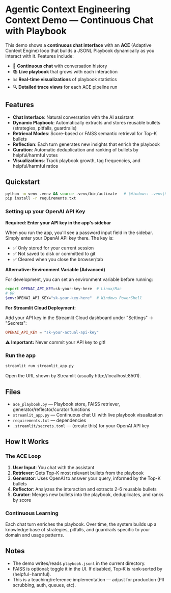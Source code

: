 
# Agentic Context Engineering Context Demo — Continuous Chat with Playbook

This demo shows a **continuous chat interface** with an **ACE** (Adaptive Context Engine) loop that builds a JSONL Playbook dynamically as you interact with it. Features include:
- 💬 **Continuous chat** with conversation history
- 📚 **Live playbook** that grows with each interaction
- 📊 **Real-time visualizations** of playbook statistics
- 🔍 **Detailed trace views** for each ACE pipeline run

## Features
- **Chat Interface**: Natural conversation with the AI assistant
- **Dynamic Playbook**: Automatically extracts and stores reusable bullets (strategies, pitfalls, guardrails)
- **Retrieval Modes**: Score-based or FAISS semantic retrieval for Top-K bullets
- **Reflection**: Each turn generates new insights that enrich the playbook
- **Curation**: Automatic deduplication and ranking of bullets by helpful/harmful votes
- **Visualizations**: Track playbook growth, tag frequencies, and helpful/harmful ratios


## Quickstart

```bash
python -m venv .venv && source .venv/bin/activate   # (Windows: .venv\Scripts\activate)
pip install -r requirements.txt
```

### Setting up your OpenAI API Key

**Required: Enter your API key in the app's sidebar**

When you run the app, you'll see a password input field in the sidebar. Simply enter your OpenAI API key there. The key is:
- ✅ Only stored for your current session
- ✅ Not saved to disk or committed to git
- ✅ Cleared when you close the browser/tab

**Alternative: Environment Variable (Advanced)**

For development, you can set an environment variable before running:
```bash
export OPENAI_API_KEY=sk-your-key-here  # Linux/Mac
# OR
$env:OPENAI_API_KEY="sk-your-key-here"  # Windows PowerShell
```

**For Streamlit Cloud Deployment:**

Add your API key in the Streamlit Cloud dashboard under "Settings" → "Secrets":
```toml
OPENAI_API_KEY = "sk-your-actual-api-key"
```

⚠️ **Important:** Never commit your API key to git!

### Run the app

```bash
streamlit run streamlit_app.py
```

Open the URL shown by Streamlit (usually http://localhost:8501).

## Files
- `ace_playbook.py` — Playbook store, FAISS retriever, generator/reflector/curator functions
- `streamlit_app.py` — Continuous chat UI with live playbook visualization
- `requirements.txt` — dependencies
- `.streamlit/secrets.toml` — (create this) for your OpenAI API key

## How It Works

### The ACE Loop
1. **User Input**: You chat with the assistant
2. **Retriever**: Gets Top-K most relevant bullets from the playbook
3. **Generator**: Uses OpenAI to answer your query, informed by the Top-K bullets
4. **Reflector**: Analyzes the interaction and extracts 2-6 reusable bullets
5. **Curator**: Merges new bullets into the playbook, deduplicates, and ranks by score

### Continuous Learning
Each chat turn enriches the playbook. Over time, the system builds up a knowledge base of strategies, pitfalls, and guardrails specific to your domain and usage patterns.


## Notes
- The demo writes/reads `playbook.jsonl` in the current directory.
- FAISS is optional; toggle it in the UI. If disabled, Top‑K is rank‑sorted by (helpful−harmful).
- This is a teaching/reference implementation — adjust for production (PII scrubbing, auth, queues, etc).

